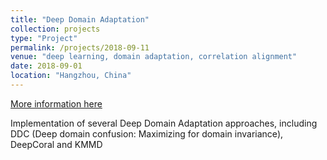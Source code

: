 ```yaml
---
title: "Deep Domain Adaptation"
collection: projects
type: "Project"
permalink: /projects/2018-09-11
venue: "deep learning, domain adaptation, correlation alignment"
date: 2018-09-01
location: "Hangzhou, China"
---
```


[More information here](https://github.com/chenchao666/Deep-Domain-Adaptation)

Implementation of several Deep Domain Adaptation approaches, including DDC (Deep domain confusion: Maximizing for domain invariance), DeepCoral and KMMD
